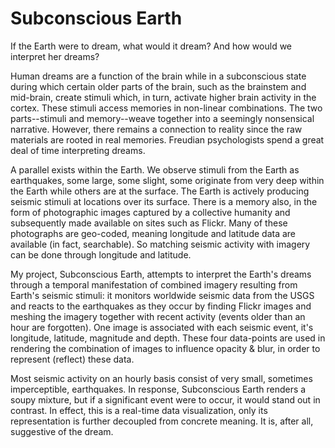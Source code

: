 Subconscious Earth
==================

If the Earth were to dream, what would it dream? And how would we
interpret her dreams?

Human dreams are a function of the brain while in a subconscious
state during which certain older parts of the brain, such as the
brainstem and mid-brain, create stimuli which, in turn, activate
higher brain activity in the cortex. These stimuli access memories
in non-linear combinations. The two parts--stimuli and memory--weave
together into a seemingly nonsensical narrative. However, there
remains a connection to reality since the raw materials are rooted
in real memories. Freudian psychologists spend a great deal of time
interpreting dreams.

A parallel exists within the Earth. We observe stimuli from the
Earth as earthquakes, some large, some slight, some originate from
very deep within the Earth while others are at the surface. The
Earth is actively producing seismic stimuli at locations over its
surface. There is a memory also, in the form of photographic images
captured by a collective humanity and subsequently made available
on sites such as Flickr. Many of these photographs are geo-coded,
meaning longitude and latitude data are available (in fact,
searchable). So matching seismic activity with imagery can be done
through longitude and latitude.


My project, Subconscious Earth, attempts to interpret the Earth's
dreams through a temporal manifestation of combined imagery resulting
from Earth's seismic stimuli: it monitors worldwide seismic data
from the USGS and reacts to the earthquakes as they occur by finding
Flickr images and meshing the imagery together with recent activity
(events older than an hour are forgotten). One image is associated
with each seismic event, it's longitude, latitude, magnitude and
depth. These four data-points are used in rendering the combination
of images to influence opacity & blur, in order to represent (reflect)
these data.

Most seismic activity on an hourly basis consist of very small,
sometimes imperceptible, earthquakes. In response, Subconscious
Earth renders a soupy mixture, but if a significant event were to
occur, it would stand out in contrast. In effect, this is a real-time
data visualization, only its representation is further decoupled
from concrete meaning. It is, after all, suggestive of the dream.

